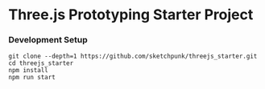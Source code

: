 # Three.js Prototyping Starter Project

### Development Setup ###
```
git clone --depth=1 https://github.com/sketchpunk/threejs_starter.git
cd threejs_starter
npm install
npm run start
```